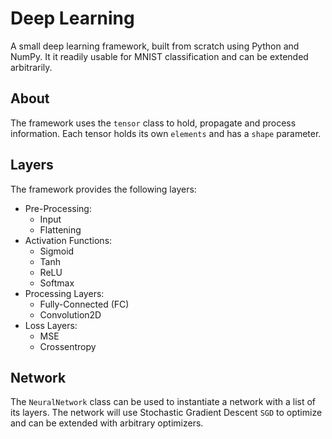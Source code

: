 # Deep Learning
A small deep learning framework, built from scratch using Python and NumPy. It it readily usable for MNIST classification and can be extended arbitrarily. 

## About
The framework uses the `tensor` class to hold, propagate and process information. Each tensor holds its own `elements` and has a `shape` parameter. 

## Layers 
The framework provides the following layers: 
* Pre-Processing: 
  * Input
  * Flattening 
* Activation Functions: 
  * Sigmoid 
  * Tanh
  * ReLU
  * Softmax
* Processing Layers: 
  * Fully-Connected (FC)
  * Convolution2D 
* Loss Layers: 
  * MSE 
  * Crossentropy
  
## Network 
The `NeuralNetwork` class can be used to instantiate a network with a list of its layers. The network will use Stochastic Gradient Descent `SGD` to optimize and can be extended with arbitrary optimizers. 
